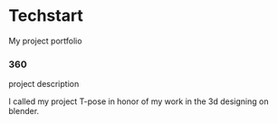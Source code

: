 # Techstart
My project portfolio 

### 360

<script src='//vizor.io/static/scripts/vizor-360-embed.js' data-vizorurl='//vizor.io/embed/dilben/t-pose'></script>


project description

I called my project T-pose in honor of my work in the 3d designing on blender.

